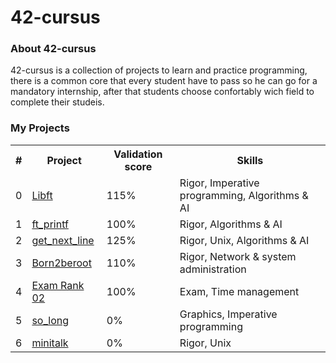 # 42-cursus

</p>
<h3>About 42-cursus</h3>
<p>
  42-cursus is a collection of projects to learn and practice programming, there is a common core that every student
  have to pass so he can go for a mandatory internship, after that students choose confortably wich field to complete
  their studeis.
</p>
<h3>My Projects</h3>
<table>
  <th>#</th>
  <th>Project</th>
  <th>Validation score</th>
  <th>Skills</th>
  <tr>
    <td>0</td>
    <td><a href="https://github.com/Labrahmi/Libft">Libft</a></td>
    <td>115%</td>
    <td>Rigor, Imperative programming, Algorithms & AI</td>
  </tr>
  <tr>
    <td>1</td>
    <td><a href="https://github.com/Labrahmi/ft_printf">ft_printf</a></td>
    <td>100%</td>
    <td>Rigor, Algorithms & AI</td>
  </tr>
  <tr>
    <td>2</td>
    <td><a href="https://github.com/Labrahmi/get_next_line">get_next_line</a></td>
    <td>125%</td>
    <td>Rigor, Unix, Algorithms & AI</td>
  </tr>
  <tr>
    <td>3</td>
    <td><a href="https://github.com/Labrahmi/born2beroot">Born2beroot</a></td>
    <td>110%</td>
    <td>Rigor, Network & system administration</td>
  </tr>
  <tr>
    <td>4</td>
    <td><a href="#">Exam Rank 02</a></td>
    <td>100%</td>
    <td>Exam, Time management</td>
  </tr>
  <tr>
    <td>5</td>
    <td><a href="https://github.com/Labrahmi/so_long">so_long</a></td>
    <td>0%</td>
    <td>Graphics, Imperative programming</td>
  </tr>
  <tr>
    <td>6</td>
    <td><a href="https://github.com/Labrahmi/minitalk">minitalk</a></td>
    <td>0%</td>
    <td>Rigor, Unix</td>
  </tr>
</table>
